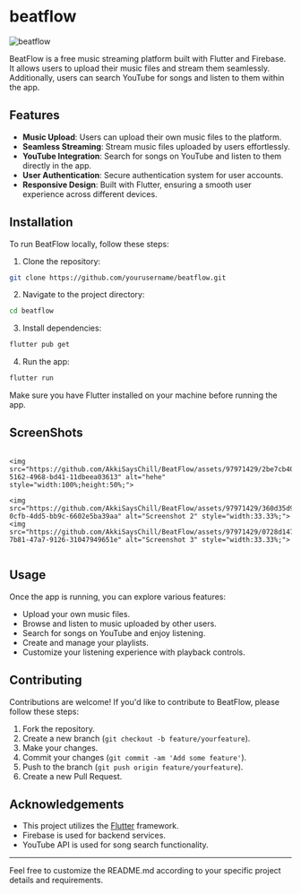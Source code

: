 # beatflow

![beatflow](https://github.com/AkkiSaysChill/BeatFlow/assets/97971429/a19035cb-fbdc-4b1b-951e-86fef607bc16)


BeatFlow is a free music streaming platform built with Flutter and Firebase. It allows users to upload their music files and stream them seamlessly. Additionally, users can search YouTube for songs and listen to them within the app.

## Features

- **Music Upload**: Users can upload their own music files to the platform.
- **Seamless Streaming**: Stream music files uploaded by users effortlessly.
- **YouTube Integration**: Search for songs on YouTube and listen to them directly in the app.
- **User Authentication**: Secure authentication system for user accounts.
- **Responsive Design**: Built with Flutter, ensuring a smooth user experience across different devices.

## Installation

To run BeatFlow locally, follow these steps:

1. Clone the repository:

```bash
git clone https://github.com/yourusername/beatflow.git
```

2. Navigate to the project directory:

```bash
cd beatflow
```

3. Install dependencies:

```bash
flutter pub get
```

4. Run the app:

```bash
flutter run
```

Make sure you have Flutter installed on your machine before running the app.

## ScreenShots

<div style="display:flex;">
    
    <img src="https://github.com/AkkiSaysChill/BeatFlow/assets/97971429/2be7cb40-5162-4968-bd41-11dbeea03613" alt="hehe" style="width:100%;height:50%;"> 

    <img src="https://github.com/AkkiSaysChill/BeatFlow/assets/97971429/360d35d9-0cfb-4dd5-bb9c-6602e5ba39aa" alt="Screenshot 2" style="width:33.33%;">
    <img src="https://github.com/AkkiSaysChill/BeatFlow/assets/97971429/0728d147-7b81-47a7-9126-31047949651e" alt="Screenshot 3" style="width:33.33%;">
    
</div>


## Usage

Once the app is running, you can explore various features:

- Upload your own music files.
- Browse and listen to music uploaded by other users.
- Search for songs on YouTube and enjoy listening.
- Create and manage your playlists.
- Customize your listening experience with playback controls.

## Contributing

Contributions are welcome! If you'd like to contribute to BeatFlow, please follow these steps:

1. Fork the repository.
2. Create a new branch (`git checkout -b feature/yourfeature`).
3. Make your changes.
4. Commit your changes (`git commit -am 'Add some feature'`).
5. Push to the branch (`git push origin feature/yourfeature`).
6. Create a new Pull Request.


## Acknowledgements

- This project utilizes the [Flutter](https://flutter.dev/) framework.
- Firebase is used for backend services.
- YouTube API is used for song search functionality.

---

Feel free to customize the README.md according to your specific project details and requirements.
